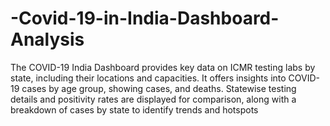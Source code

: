 # -Covid-19-in-India-Dashboard-Analysis
The COVID-19 India Dashboard provides key data on ICMR testing labs by state, including their locations and capacities. It offers insights into COVID-19 cases by age group, showing cases, and deaths. Statewise testing details and positivity rates are displayed for comparison, along with a breakdown of cases by state to identify trends and hotspots
